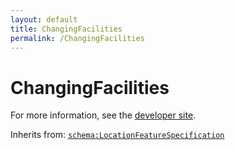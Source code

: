 ```yaml
---
layout: default
title: ChangingFacilities
permalink: /ChangingFacilities
---
```


# ChangingFacilities


For more information, see the [developer site](https://developer.openactive.io/data-model/types/changingfacilities).

Inherits from: [`schema:LocationFeatureSpecification`](https://schema.org/LocationFeatureSpecification)
